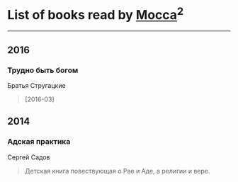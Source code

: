 # List of books read by [Mocca](https://plus.google.com/116434214281608690175)<sup>2</sup>
---

## 2016

### Трудно быть богом
Братья Стругацкие
> [2016-03] 



## 2014

### Адская практика
Сергей Садов
> Детская книга повествующая о Рае и Аде, а религии и вере.



